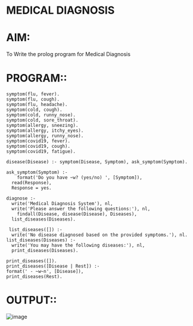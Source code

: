 # MEDICAL DIAGNOSIS
# AIM:
 To Write the prolog program for Medical Diagnosis 
# PROGRAM::

    symptom(flu, fever).
    symptom(flu, cough).
    symptom(flu, headache).
    symptom(cold, cough).
    symptom(cold, runny_nose).
    symptom(cold, sore_throat).
    symptom(allergy, sneezing).
    symptom(allergy, itchy_eyes).
    symptom(allergy, runny_nose).
    symptom(covid19, fever).
    symptom(covid19, cough).
    symptom(covid19, fatigue).

    disease(Disease) :- symptom(Disease, Symptom), ask_symptom(Symptom).

    ask_symptom(Symptom) :-
        format('Do you have ~w? (yes/no) ', [Symptom]),
      read(Response),
      Response = yes.

    diagnose :-
      write('Medical Diagnosis System'), nl,
      write('Please answer the following questions:'), nl,
        findall(Disease, disease(Disease), Diseases),
      list_diseases(Diseases).

     list_diseases([]) :-
      write('No disease diagnosed based on the provided symptoms.'), nl.
    list_diseases(Diseases) :-
      write('You may have the following diseases:'), nl,
      print_diseases(Diseases).

    print_diseases([]).
    print_diseases([Disease | Rest]) :-
    format(' - ~w~n', [Disease]),
    print_diseases(Rest).

# OUTPUT::

![image](https://github.com/user-attachments/assets/2753c0c5-95e8-421c-ba54-0822dd03bb3b)
